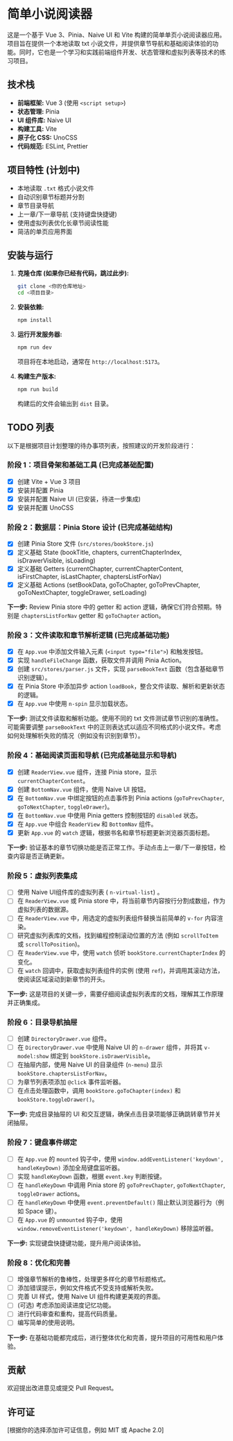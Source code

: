 # 简单小说阅读器

这是一个基于 Vue 3、Pinia、Naive UI 和 Vite 构建的简单单页小说阅读器应用。项目旨在提供一个本地读取 txt 小说文件，并提供章节导航和基础阅读体验的功能。同时，它也是一个学习和实践前端组件开发、状态管理和虚拟列表等技术的练习项目。

## 技术栈

- **前端框架:** Vue 3 (使用 `<script setup>`)
- **状态管理:** Pinia
- **UI 组件库:** Naive UI
- **构建工具:** Vite
- **原子化 CSS:** UnoCSS
- **代码规范:** ESLint, Prettier

## 项目特性 (计划中)

- 本地读取 `.txt` 格式小说文件
- 自动识别章节标题并分割
- 章节目录导航
- 上一章/下一章导航 (支持键盘快捷键)
- 使用虚拟列表优化长章节阅读性能
- 简洁的单页应用界面

## 安装与运行

1.  **克隆仓库 (如果你已经有代码，跳过此步):**
    ```bash
    git clone <你的仓库地址>
    cd <项目目录>
    ```
2.  **安装依赖:**
    ```bash
    npm install
    ```
3.  **运行开发服务器:**

    ```bash
    npm run dev
    ```

    项目将在本地启动，通常在 `http://localhost:5173`。

4.  **构建生产版本:**
    ```bash
    npm run build
    ```
    构建后的文件会输出到 `dist` 目录。

## TODO 列表

以下是根据项目计划整理的待办事项列表，按照建议的开发阶段进行：

### 阶段 1：项目骨架和基础工具 (已完成基础配置)

- [x] 创建 Vite + Vue 3 项目
- [x] 安装并配置 Pinia
- [x] 安装并配置 Naive UI (已安装，待进一步集成)
- [x] 安装并配置 UnoCSS

### 阶段 2：数据层：Pinia Store 设计 (已完成基础结构)

- [x] 创建 Pinia Store 文件 (`src/stores/bookStore.js`)
- [x] 定义基础 State (bookTitle, chapters, currentChapterIndex, isDrawerVisible, isLoading)
- [x] 定义基础 Getters (currentChapter, currentChapterContent, isFirstChapter, isLastChapter, chaptersListForNav)
- [x] 定义基础 Actions (setBookData, goToChapter, goToPrevChapter, goToNextChapter, toggleDrawer, setLoading)

**下一步:** Review Pinia store 中的 getter 和 action 逻辑，确保它们符合预期。特别是 `chaptersListForNav` getter 和 `goToChapter` action。

### 阶段 3：文件读取和章节解析逻辑 (已完成基础功能)

- [x] 在 `App.vue` 中添加文件输入元素 (`<input type="file">`) 和触发按钮。
- [x] 实现 `handleFileChange` 函数，获取文件并调用 Pinia Action。
- [x] 创建 `src/stores/parser.js` 文件，实现 `parseBookText` 函数（包含基础章节识别逻辑）。
- [x] 在 Pinia Store 中添加异步 action `loadBook`，整合文件读取、解析和更新状态的逻辑。
- [x] 在 `App.vue` 中使用 `n-spin` 显示加载状态。

**下一步:** 测试文件读取和解析功能。使用不同的 txt 文件测试章节识别的准确性。可能需要调整 `parseBookText` 中的正则表达式以适应不同格式的小说文件。考虑如何处理解析失败的情况（例如没有识别到章节）。

### 阶段 4：基础阅读页面和导航 (已完成基础显示和导航)

- [x] 创建 `ReaderView.vue` 组件，连接 Pinia store，显示 `currentChapterContent`。
- [x] 创建 `BottomNav.vue` 组件，使用 Naive UI 按钮。
- [x] 在 `BottomNav.vue` 中绑定按钮的点击事件到 Pinia actions (`goToPrevChapter`, `goToNextChapter`, `toggleDrawer`)。
- [x] 在 `BottomNav.vue` 中使用 Pinia getters 控制按钮的 `disabled` 状态。
- [x] 在 `App.vue` 中组合 `ReaderView` 和 `BottomNav` 组件。
- [x] 更新 `App.vue` 的 `watch` 逻辑，根据书名和章节标题更新浏览器页面标题。

**下一步:** 验证基本的章节切换功能是否正常工作。手动点击上一章/下一章按钮，检查内容是否正确更新。

### 阶段 5：虚拟列表集成

- [ ] 使用 Naive UI组件库的虚拟列表 ( `n-virtual-list`) 。
- [ ] 在 `ReaderView.vue` 或 Pinia store 中，将当前章节内容按行分割成数组，作为虚拟列表的数据源。
- [ ] 在 `ReaderView.vue` 中，用选定的虚拟列表组件替换当前简单的 `v-for` 内容渲染。
- [ ] 研究虚拟列表库的文档，找到编程控制滚动位置的方法 (例如 `scrollToItem` 或 `scrollToPosition`)。
- [ ] 在 `ReaderView.vue` 中，使用 `watch` 侦听 `bookStore.currentChapterIndex` 的变化。
- [ ] 在 `watch` 回调中，获取虚拟列表组件的实例 (使用 `ref`)，并调用其滚动方法，使阅读区域滚动到新章节的开头。

**下一步:** 这是项目的关键一步，需要仔细阅读虚拟列表库的文档，理解其工作原理并正确集成。

### 阶段 6：目录导航抽屉

- [ ] 创建 `DirectoryDrawer.vue` 组件。
- [ ] 在 `DirectoryDrawer.vue` 中使用 Naive UI 的 `n-drawer` 组件，并将其 `v-model:show` 绑定到 `bookStore.isDrawerVisible`。
- [ ] 在抽屉内部，使用 Naive UI 的目录组件 (`n-menu`) 显示 `bookStore.chaptersListForNav`。
- [ ] 为章节列表项添加 `@click` 事件监听器。
- [ ] 在点击处理函数中，调用 `bookStore.goToChapter(index)` 和 `bookStore.toggleDrawer()`。

**下一步:** 完成目录抽屉的 UI 和交互逻辑，确保点击目录项能够正确跳转章节并关闭抽屉。

### 阶段 7：键盘事件绑定

- [ ] 在 `App.vue` 的 `mounted` 钩子中，使用 `window.addEventListener('keydown', handleKeyDown)` 添加全局键盘监听器。
- [ ] 实现 `handleKeyDown` 函数，根据 `event.key` 判断按键。
- [ ] 在 `handleKeyDown` 中调用 Pinia store 的 `goToPrevChapter`, `goToNextChapter`, `toggleDrawer` actions。
- [ ] 在 `handleKeyDown` 中使用 `event.preventDefault()` 阻止默认浏览器行为（例如 Space 键）。
- [ ] 在 `App.vue` 的 `unmounted` 钩子中，使用 `window.removeEventListener('keydown', handleKeyDown)` 移除监听器。

**下一步:** 实现键盘快捷键功能，提升用户阅读体验。

### 阶段 8：优化和完善

- [ ] 增强章节解析的鲁棒性，处理更多样化的章节标题格式。
- [ ] 添加错误提示，例如文件格式不受支持或解析失败。
- [ ] 完善 UI 样式，使用 Naive UI 组件构建更美观的界面。
- [ ] (可选) 考虑添加阅读进度记忆功能。
- [ ] 进行代码审查和重构，提高代码质量。
- [ ] 编写简单的使用说明。

**下一步:** 在基础功能都完成后，进行整体优化和完善，提升项目的可用性和用户体验。

## 贡献

欢迎提出改进意见或提交 Pull Request。

## 许可证

[根据你的选择添加许可证信息，例如 MIT 或 Apache 2.0]
